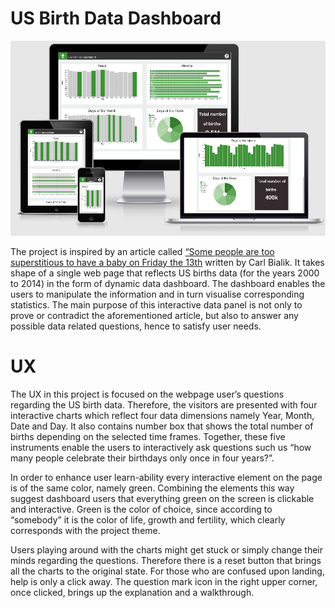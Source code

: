 # US Birth Data Dashboard
![Preview](images/a.png)

The project is inspired by an article called [“Some people are too superstitious to have a baby on Friday the 13th](https://fivethirtyeight.com/features/some-people-are-too-superstitious-to-have-a-baby-on-friday-the-13th/) written by Carl Bialik. It takes shape of a single web page that reflects US births data (for the years 2000 to 2014) in the form of dynamic data dashboard. The dashboard enables the users to manipulate the information and in turn visualise corresponding statistics. The main purpose of this interactive data panel is not only to prove or contradict the aforementioned article, but also to answer any possible data related questions, hence to satisfy user needs. 

# UX
The UX in this project is focused on the webpage user’s questions regarding the US birth data. Therefore, the visitors are presented with four interactive charts which reflect four data dimensions namely Year, Month, Date and Day. It also contains number box that shows the total number of births depending on the selected time frames. Together, these five instruments enable the users to interactively ask questions such us “how many people celebrate their birthdays only once in four years?”.

In order to enhance user learn-ability every interactive element on the page is of the same color, namely green. Combining the elements this way suggest dashboard users that everything green on the screen is clickable and interactive. Green is the color of choice, since according to “somebody” it is the color of life, growth and fertility, which clearly corresponds with the project theme.  

Users playing around with the charts might get stuck or simply change their minds regarding the questions. Therefore there is a reset button that brings all the charts to the original state. For those who are confused upon landing, help is only a click away. The question mark icon in the right upper corner, once clicked, brings up the explanation and a walkthrough.
